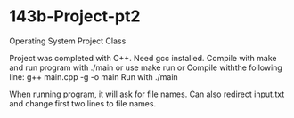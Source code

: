 # 143b-Project-pt2
Operating System Project Class

Project was completed with C++. Need gcc installed. Compile with make and run program with ./main or use make run or Compile withthe following line: g++ main.cpp -g -o main Run with ./main

When running program, it will ask for file names. Can also redirect input.txt and change first two lines to file names.
